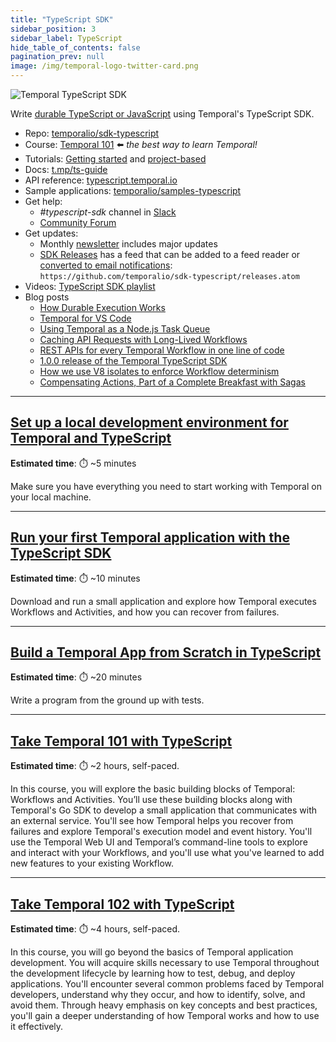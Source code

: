 ```yaml
---
title: "TypeScript SDK"
sidebar_position: 3
sidebar_label: TypeScript
hide_table_of_contents: false
pagination_prev: null
image: /img/temporal-logo-twitter-card.png
---
```


![Temporal TypeScript SDK](/img/sdk_banners/banner_typescript.png)

Write [durable TypeScript or JavaScript](https://temporal.io/blog/building-reliable-distributed-systems-in-node) using Temporal's TypeScript SDK.

- Repo: [temporalio/sdk-typescript](https://github.com/temporalio/sdk-typescript)
- Course: [Temporal 101](https://learn.temporal.io/courses/temporal_101/typescript/) ⬅️ _the best way to learn Temporal!_
- Tutorials: [Getting started](#set-up-a-local-development-environment-for-temporal-and-typescript) and [project-based](https://learn.temporal.io/tutorials/typescript/)
- Docs: [t.mp/ts-guide](https://docs.temporal.io/dev-guide/typescript)
- API reference: [typescript.temporal.io](https://typescript.temporal.io/)
- Sample applications: [temporalio/samples-typescript](https://github.com/temporalio/samples-typescript)
- Get help:
  - _#typescript-sdk_ channel in [Slack](https://t.mp/slack)
  - [Community Forum](https://community.temporal.io/tag/typescript-sdk)
- Get updates:
  - Monthly [newsletter](https://t.mp/news) includes major updates
  - [SDK Releases](https://github.com/temporalio/sdk-typescript/releases) has a feed that can be added to a feed reader or [converted to email notifications](https://blogtrottr.com/): `https://github.com/temporalio/sdk-typescript/releases.atom`
- Videos: [TypeScript SDK playlist](https://www.youtube.com/playlist?list=PLl9kRkvFJrlTavecydpk9r6cF7qBmQJvb)
- Blog posts
  - [How Durable Execution Works](https://temporal.io/blog/building-reliable-distributed-systems-in-node-js-part-2)
  - [Temporal for VS Code](https://temporal.io/blog/temporal-for-vs-code)
  - [Using Temporal as a Node.js Task Queue](https://temporal.io/blog/using-temporal-as-a-node-task-queue)
  - [Caching API Requests with Long-Lived Workflows](https://temporal.io/blog/caching-api-requests-with-long-lived-workflows)
  - [REST APIs for every Temporal Workflow in one line of code](https://temporal.io/blog/temporal-rest)
  - [1.0.0 release of the Temporal TypeScript SDK](https://temporal.io/blog/typescript-1-0-0)
  - [How we use V8 isolates to enforce Workflow determinism](https://temporal.io/blog/intro-to-isolated-vm)
  - [Compensating Actions, Part of a Complete Breakfast with Sagas](https://temporal.io/blog/compensating-actions-part-of-a-complete-breakfast-with-sagas)

----

## [Set up a local development environment for Temporal and TypeScript](dev_environment/index.md)

**Estimated time**: ⏱️ ~5 minutes

Make sure you have everything you need to start working with Temporal on your local machine.

----

## [Run your first Temporal application with the TypeScript SDK](first_program_in_typescript/index.md)

**Estimated time**: ⏱️ ~10  minutes

Download and run a small application and explore how Temporal executes Workflows and Activities, and how you can recover from failures.

----

## [Build a Temporal App from Scratch in TypeScript](hello_world_in_typescript/index.md)

**Estimated time**: ⏱️ ~20 minutes

Write a program from the ground up with tests. 

----

## [Take Temporal 101 with TypeScript](/courses/temporal_101/typescript.md)

**Estimated time**: ⏱️ ~2 hours, self-paced.

In this course, you will explore the basic building blocks of Temporal: Workflows and Activities. You’ll use these building blocks along with Temporal's Go SDK to develop a small application that communicates with an external service. You'll see how Temporal helps you recover from failures and explore Temporal's execution model and event history. You'll use the Temporal Web UI and Temporal’s command-line tools to explore and interact with your Workflows, and you'll use what you've learned to add new features to your existing Workflow.

----

## [Take Temporal 102 with TypeScript](/courses/temporal_102/typescript.md)

**Estimated time**: ⏱️ ~4 hours, self-paced.

In this course, you will go beyond the basics of Temporal application development. You will acquire skills necessary to use Temporal throughout the development lifecycle by learning how to test, debug, and deploy applications. You'll encounter several common problems faced by Temporal developers, understand why they occur, and how to identify, solve, and avoid them. Through heavy emphasis on key concepts and best practices, you'll gain a deeper understanding of how Temporal works and how to use it effectively.